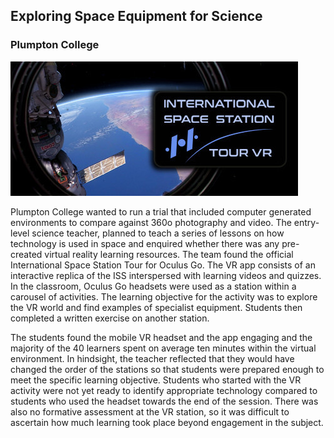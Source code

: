 ## Exploring Space Equipment for Science
### Plumpton College

[![Exploring Space Equipment for Science](/images/case-studies/space-equipment.jpg "Exploring Space Equipment for Science")](/)

Plumpton College wanted to run a trial that included computer generated environments to compare against 360o photography and video. The entry-level science teacher, planned to teach a series of lessons on how technology is used in space and enquired whether there was any pre-created virtual reality learning resources. The team found the official International Space Station Tour for Oculus Go. The VR app consists of an interactive replica of the ISS interspersed with learning videos and quizzes. In the classroom, Oculus Go headsets were used as a station within a carousel of activities. The learning objective for the activity was to explore the VR world and find examples of specialist equipment. Students then completed a written exercise on another station. 

The students found the mobile VR headset and the app engaging and the majority of the 40 learners spent on average ten minutes within the virtual environment. In hindsight, the teacher reflected that they would have changed the order of the stations so that students were prepared enough to meet the specific learning objective. Students who started with the VR activity were not yet ready to identify appropriate technology compared to students who used the headset towards the end of the session. There was also no formative assessment at the VR station, so it was difficult to ascertain how much learning took place beyond engagement in the subject.
